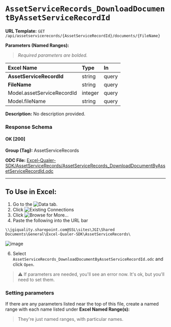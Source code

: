 # `AssetServiceRecords_DownloadDocumentByAssetServiceRecordId`
> 
    
**URL Template:**
`GET /api/assetservicerecords/{AssetServiceRecordId}/documents/{FileName}`

**Parameters (Named Ranges):**

> *Required parameters are bolded.*

| Excel Name                 | Type    | In    |
|:---------------------------|:--------|:------|
| **AssetServiceRecordId**   | string  | query |
| **FileName**               | string  | query |
| Model.assetServiceRecordId | integer | query |
| Model.fileName             | string  | query |

**Description:**
No description provided.

### Response Schema

#### OK [200]



**Group (Tag):**
AssetServiceRecords

**ODC File:**
[Excel-Qualer-SDK/AssetServiceRecords/AssetServiceRecords_DownloadDocumentByAssetServiceRecordId.odc](https://github.com/Johnson-Gage-Inspection-Inc/qualer-sdk-odc/blob/main/Excel-Qualer-SDK/AssetServiceRecords/AssetServiceRecords_DownloadDocumentByAssetServiceRecordId.odc)

---

To Use in Excel:
---

1. Go to the ![`Data`](https://github.com/user-attachments/assets/da437a70-57b3-4c5b-bb01-4910ece19ed1)
 tab.
3. Click ![Existing Connections](https://github.com/user-attachments/assets/a2f1ed67-b2e0-4c23-ac90-68c870e60289)
4. Click ![`Browse for More...`](https://github.com/user-attachments/assets/8e698494-6865-41e7-b6fa-043aea81809a)
5. Paste the following into the URL bar
```
\\jgiquality.sharepoint.com@SSL\sites\JGI\Shared Documents\General\Excel-Qualer-SDK\AssetServiceRecords\
```

![image](https://github.com/user-attachments/assets/1e1a8d87-0377-446d-aaf5-d78562991db3)

6. Select `AssetServiceRecords_DownloadDocumentByAssetServiceRecordId.odc` and click `Open`.

> ⚠️ If parameters are needed, you'll see an error now. It's ok, but you'll need to set them.

### Setting parameters
If there are any parameters listed near the top of this file, create a named range with each name listed under **Excel Named Range(s):**
> They're just named ranges, with particular names.
